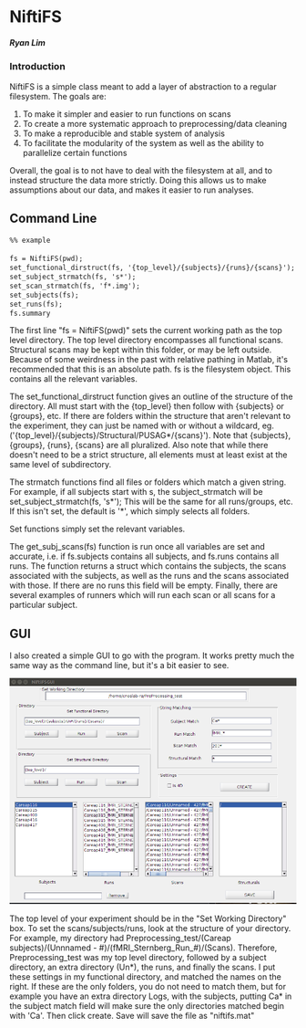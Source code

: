# NiftiFS

##### Ryan Lim
### Introduction
NiftiFS is a simple class meant to add a layer of abstraction to a regular filesystem. The goals are: 
1. To make it simpler and easier to run functions on scans
2. To create a more systematic approach to preprocessing/data cleaning
3. To make a reproducible and stable system of analysis
4. To facilitate the modularity of the system as well as the ability to parallelize certain functions

Overall, the goal is to not have to deal with the filesystem at all, and to instead structure the data more strictly. Doing this allows us to make assumptions about our data, and makes it easier to run analyses.
## Command Line
```
%% example

fs = NiftiFS(pwd);
set_functional_dirstruct(fs, '{top_level}/{subjects}/{runs}/{scans}');
set_subject_strmatch(fs, 's*');
set_scan_strmatch(fs, 'f*.img');
set_subjects(fs);
set_runs(fs);
fs.summary
```
The first line "fs = NiftiFS(pwd)" sets the current working path as the top level directory. The top level directory encompasses all functional scans. Structural scans may be kept within this folder, or may be left outside. Because of some weirdness in the past with relative pathing in Matlab, it's recommended that this is an absolute path. fs is the filesystem object. This contains all the relevant variables. 

The set_functional_dirstruct function gives an outline of the structure of the directory. All must start with the {top_level} then follow with {subjects} or {groups}, etc. If there are folders within the structure that aren't relevant to the experiment, they can just be named with or without a wildcard, eg. ('{top_level}/{subjects}/Structural/PUSAG\*/{scans}'). Note that {subjects}, {groups}, {runs}, {scans} are all pluralized. Also note that while there doesn't need to be a strict structure, all elements must at least exist at the same level of subdirectory. 

The strmatch functions find all files or folders which match a given string. For example, if all subjects start with s, the subject_strmatch will be set_subject_strmatch(fs, 's\*'); This will be the same for all runs/groups, etc. If this isn't set, the default is '\*', which simply selects all folders. 

Set functions simply set the relevant variables. 

The get_subj_scans(fs) function is run once all variables are set and accurate, i.e. if fs.subjects contains all subjects, and fs.runs contains all runs. The function returns a struct which contains the subjects, the scans associated with the subjects, as well as the runs and the scans associated with those. If there are no runs this field will be empty. Finally, there are several examples of runners which will run each scan or all scans for a particular subject. 

## GUI 

I also created a simple GUI to go with the program. It works pretty much the same way as the command line, but it's a bit easier to see. 

![title](docs/screenshot.png)

The top level of your experiment should be in the "Set Working Directory" box. To set the scans/subjects/runs, look at the structure of your directory. For example, my directory had Preprocessing_test/(Careap subjects)/(Unnnamed - #)/(fMRI_Sternberg_Run_#)/(Scans). Therefore, Preprocessing_test was my top level directory, followed by a subject directory, an extra directory (Un*), the runs, and finally the scans. I put these settings in my functional directory, and matched the names on the right. If these are the only folders, you do not need to match them, but for example you have an extra directory Logs, with the subjects, putting Ca* in the subject match field will make sure the only directories matched begin with 'Ca'. Then click create. Save will save the file as "niftifs.mat"
